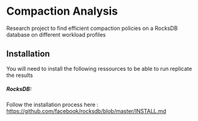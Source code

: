 # Compaction Analysis
Research project to find efficient compaction policies on a RocksDB database on different workload profiles


## Installation

You will need to install the following ressources to be able to run replicate the results

##### RocksDB:
Follow the installation process here : https://github.com/facebook/rocksdb/blob/master/INSTALL.md
